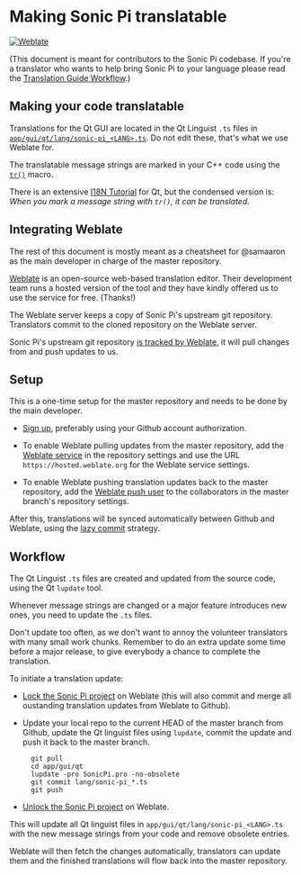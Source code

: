 # Making Sonic Pi translatable

[![Weblate](https://hosted.weblate.org/widgets/sonic-pi/-/svg-badge.svg)](https://hosted.weblate.org/engage/sonic-pi/)

(This document is meant for contributors to the Sonic Pi codebase. If 
you're a translator who wants to help bring Sonic Pi to your language 
please read the [Translation Guide Workflow](TRANSLATION.md).)

## Making your code translatable

Translations for the Qt GUI are located in the Qt Linguist `.ts` files 
in [`app/gui/qt/lang/sonic-pi_<LANG>.ts`](./app/gui/qt/lang/). Do not 
edit these, that's what we use Weblate for.

The translatable message strings are marked in your C++ code using the 
[`tr()`](https://wiki.qt.io/QtInternationalization#What_is_tr.28.29.3F) 
macro.

There is an extensive [I18N 
Tutorial](http://doc.qt.io/qt-5/internationalization.html) for Qt, but 
the condensed version is: _When you mark a message string with `tr()`, 
it can be translated._

## Integrating Weblate

The rest of this document is mostly meant as a cheatsheet for @samaaron 
as the main developer in charge of the master repository.

[Weblate](https://weblate.org) is an open-source web-based translation 
editor. Their development team runs a hosted version of the tool and 
they have kindly offered us to use the service for free. (Thanks!)

The Weblate server keeps a copy of Sonic Pi's upstream git repository. 
Translators commit to the cloned repository on the Weblate server.

Sonic Pi's upstream git repository [is tracked by 
Weblate](http://weblate.readthedocs.io/en/latest/admin/continuous.html), 
it will pull changes from and push updates to us.

## Setup

This is a one-time setup for the master repository and needs to be done 
by the main developer.

- [Sign up](https://hosted.weblate.org/accounts/register/),
  preferably using your Github account authorization.

- To enable Weblate pulling updates from the master repository, add the
  [Weblate service](https://docs.weblate.org/en/latest/admin/continuous.html#github-setup)
  in the repository settings and use the URL
  `https://hosted.weblate.org` for the Weblate service settings.

- To enable Weblate pushing translation updates back to the master 
  repository, add the [Weblate push user](https://github.com/weblate) 
  to the collaborators in the master branch's repository settings.

After this, translations will be synced automatically between Github 
and Weblate, using the [lazy 
commit](http://weblate.readthedocs.io/en/latest/admin/continuous.html#lazy-commits) 
strategy.

## Workflow

The Qt Linguist `.ts` files are created and updated from the source 
code, using the Qt `lupdate` tool.

Whenever message strings are changed or a major feature introduces new 
ones, you need to update the `.ts` files.

Don't update too often, as we don't want to annoy the volunteer 
translators with many small work chunks. Remember to do an extra update 
some time before a major release, to give everybody a chance to 
complete the translation.

To initiate a translation update:

- [Lock the Sonic Pi project](https://hosted.weblate.org/projects/sonic-pi/#repository)
  on Weblate (this will also commit and merge all oustanding 
  translation updates from Weblate to Github).

- Update your local repo to the current HEAD of the master branch from 
  Github, update the Qt linguist files using `lupdate`, commit the 
  update and push it back to the master branch.
  
  ```
    git pull
    cd app/gui/qt
    lupdate -pro SonicPi.pro -no-obsolete
    git commit lang/sonic-pi_*.ts
    git push
  ```

- [Unlock the Sonic Pi project](https://hosted.weblate.org/projects/sonic-pi/#repository)
  on Weblate.

This will update all Qt linguist files in 
`app/gui/qt/lang/sonic-pi_<LANG>.ts` with the new message strings from 
your code and remove obsolete entries.

Weblate will then fetch the changes automatically, translators can 
update them and the finished translations will flow back into the 
master repository.
